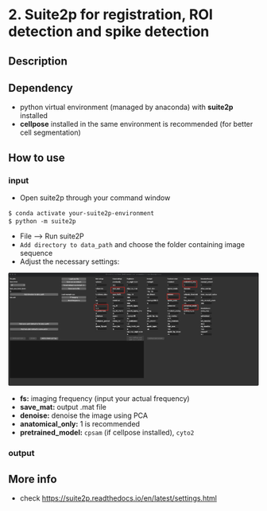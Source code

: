 # 2. Suite2p for registration, ROI detection and spike detection

## Description

## Dependency

- python virtual environment (managed by anaconda) with **suite2p** installed
- **cellpose** installed in the same environment is recommended (for better cell segmentation)

## How to use

### input

- Open suite2p through your command window

```
$ conda activate your-suite2p-environment
$ python -m suite2p
```

- File --> Run suite2P
- `Add directory to data_path` and choose the folder containing image sequence
- Adjust the necessary settings:

![suite2p_setting](assets/images/step2_fig1.jpg)

- **fs:** imaging frequency (input your actual frequency)
- **save_mat:** output .mat file
- **denoise:** denoise the image using PCA
- **anatomical_only:** 1 is recommended
- **pretrained_model:** `cpsam` (if cellpose installed), `cyto2`

### output

## More info

- check https://suite2p.readthedocs.io/en/latest/settings.html
